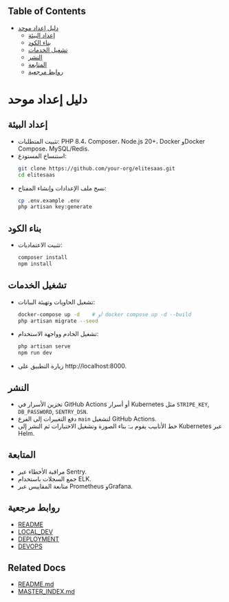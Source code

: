 <!-- START doctoc generated TOC please keep comment here to allow auto update -->
<!-- DON'T EDIT THIS SECTION, INSTEAD RE-RUN doctoc TO UPDATE -->
## Table of Contents

- [دليل إعداد موحد](#دليل-إعداد-موحد)
  - [إعداد البيئة](#إعداد-البيئة)
  - [بناء الكود](#بناء-الكود)
  - [تشغيل الخدمات](#تشغيل-الخدمات)
  - [النشر](#النشر)
  - [المتابعة](#المتابعة)
  - [روابط مرجعية](#روابط-مرجعية)

<!-- END doctoc generated TOC please keep comment here to allow auto update -->

# دليل إعداد موحد

## إعداد البيئة
- تثبيت المتطلبات: PHP 8.4، Composer، Node.js 20+، Docker وDocker Compose، MySQL/Redis.
- استنساخ المستودع:
  ```bash
  git clone https://github.com/your-org/elitesaas.git
  cd elitesaas
  ```
- نسخ ملف الإعدادات وإنشاء المفتاح:
  ```bash
  cp .env.example .env
  php artisan key:generate
  ```

## بناء الكود
- تثبيت الاعتماديات:
  ```bash
  composer install
  npm install
  ```

## تشغيل الخدمات
- تشغيل الحاويات وتهيئة البيانات:
  ```bash
  docker-compose up -d    # أو docker compose up -d --build
  php artisan migrate --seed
  ```
- تشغيل الخادم وواجهة الاستخدام:
  ```bash
  php artisan serve
  npm run dev
  ```
- زيارة التطبيق على http://localhost:8000.

## النشر
- تخزين الأسرار في GitHub Actions أو أسرار Kubernetes مثل `STRIPE_KEY`, `DB_PASSWORD`, `SENTRY_DSN`.
- دفع التغييرات إلى الفرع `main` لتشغيل GitHub Actions.
- خط الأنابيب يقوم بـ: بناء الصورة وتشغيل الاختبارات ثم النشر إلى Kubernetes عبر Helm.

## المتابعة
- مراقبة الأخطاء عبر Sentry.
- جمع السجلات باستخدام ELK.
- متابعة المقاييس عبر Prometheus وGrafana.

## روابط مرجعية
- [README](README.md)
- [LOCAL_DEV](LOCAL_DEV.md)
- [DEPLOYMENT](DEPLOYMENT.md)
- [DEVOPS](DEVOPS.md)

## Related Docs
- [README.md](README.md)
- [MASTER_INDEX.md](MASTER_INDEX.md)

